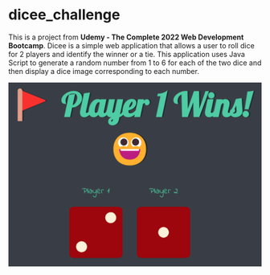 # dicee_challenge

This is a project from <b>Udemy - The Complete 2022 Web Development Bootcamp</b>.  Dicee is a simple web application that allows a user to roll dice for 2 players
and identify the winner or a tie.  This application uses Java Script to generate a random number from 1 to 6 for each of the two dice and then display a dice image
corresponding to each number.

![Dicee Challenge Screen Shot](https://github.com/george-brand/dicee_challenge/blob/main/images/dicee_image.png)
